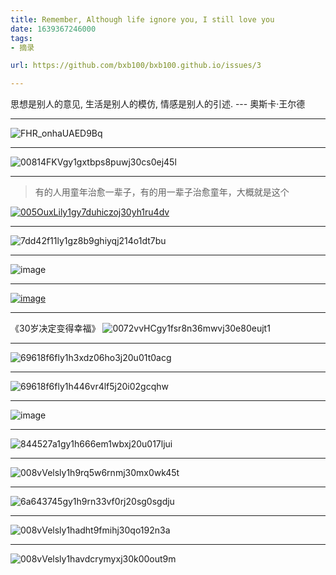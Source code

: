 ```yaml
---
title: Remember, Although life ignore you, I still love you
date: 1639367246000
tags:
- 摘录

url: https://github.com/bxb100/bxb100.github.io/issues/3

---
```

思想是别人的意见, 生活是别人的模仿, 情感是别人的引述.  --- 奧斯卡·王尔德

---

<a id="issuecomment-1000731478"></a>
![FHR_onhaUAED9Bq](https://user-images.githubusercontent.com/20685961/147336969-b3c61b57-fa2d-40d4-b361-678cf7853fd9.jpg)


---

<a id="issuecomment-1001852382"></a>
![00814FKVgy1gxtbps8puwj30cs0ej45l](https://user-images.githubusercontent.com/20685961/147525618-4985ef49-778a-4eed-9393-771c696ef92f.jpg)


---

<a id="issuecomment-1008554191"></a>
> 有的人用童年治愈一辈子，有的用一辈子治愈童年，大概就是这个

[![005OuxLily1gy7duhiczoj30yh1ru4dv](https://user-images.githubusercontent.com/20685961/148721530-e906168d-aadd-49b1-9847-d8bf0953531a.jpg)](http://jandan.net/t/5130436)

---

<a id="issuecomment-1034644960"></a>
![7dd42f11ly1gz8b9ghiyqj214o1dt7bu](https://user-images.githubusercontent.com/20685961/153370287-26c895f2-ea71-47cc-9d11-d5bdbcb6865d.jpg)


---

<a id="issuecomment-1073213019"></a>
![image](https://user-images.githubusercontent.com/20685961/159156807-241859b9-8f7b-4e7c-9448-29863e14bbef.png)


---

<a id="issuecomment-1073701776"></a>
[![image](https://user-images.githubusercontent.com/20685961/159238460-c3d33e43-1ba1-4a99-b5dd-60e70b794471.png)](http://jandan.net/t/5190264)


---

<a id="issuecomment-1164470663"></a>
《30岁决定变得幸福》
![0072vvHCgy1fsr8n36mwvj30e80eujt1](https://user-images.githubusercontent.com/20685961/175321844-b560fcc7-b46f-4bc3-b9f6-1f2556621f14.jpg)


---

<a id="issuecomment-1176258771"></a>
![69618f6fly1h3xdz06ho3j20u01t0acg](https://user-images.githubusercontent.com/20685961/177568016-66d3bf89-09d0-4b6d-b920-1f3cf1e6bf07.jpg)


---

<a id="issuecomment-1182660440"></a>
![69618f6fly1h446vr4lf5j20i02gcqhw](https://user-images.githubusercontent.com/20685961/178628911-6dcc7c6c-bb89-4d54-b292-181c8167f70c.jpg)


---

<a id="issuecomment-1208885742"></a>
![image](https://user-images.githubusercontent.com/20685961/183561817-5d99b0e8-4623-402f-9153-90cbb1fe9773.png)


---

<a id="issuecomment-1249978823"></a>
![844527a1gy1h666em1wbxj20u017ljui](https://user-images.githubusercontent.com/20685961/190836656-11c1cc97-258c-427d-95e2-36398cef5df2.jpg)


---

<a id="issuecomment-1370754914"></a>
![008vVelsly1h9rq5w6rnmj30mx0wk45t](https://user-images.githubusercontent.com/20685961/210536799-27da2fc7-519d-4a1d-9ebf-ea17cf84764e.jpg)


---

<a id="issuecomment-1375434483"></a>
![6a643745gy1h9rn33vf0rj20sg0sgdju](https://user-images.githubusercontent.com/20685961/211293288-938d7f12-ca58-4eab-ba51-bd0b93ec4464.jpg)


---

<a id="issuecomment-1399980668"></a>
![008vVelsly1hadht9fmihj30qo192n3a](https://user-images.githubusercontent.com/20685961/213997588-6772f4a4-ea01-47f3-b5a0-0324ebd605ae.jpg)


---

<a id="issuecomment-1422731103"></a>
![008vVelsly1havdcrymyxj30k00out9m](https://user-images.githubusercontent.com/20685961/217566654-69406017-a6de-45db-b8f3-cbf38b26e262.jpg)
